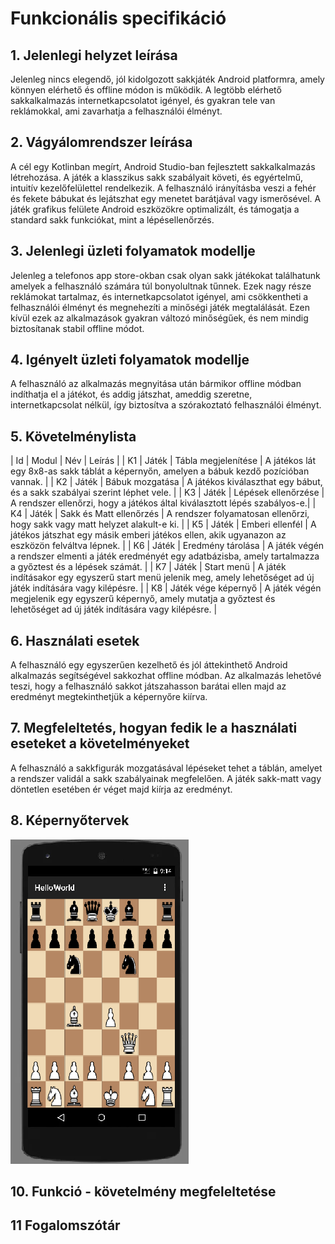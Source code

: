 # Funkcionális specifikáció
## 1. Jelenlegi helyzet leírása

Jelenleg nincs elegendő, jól kidolgozott sakkjáték Android platformra, amely könnyen elérhető és offline módon is működik. A legtöbb elérhető sakkalkalmazás internetkapcsolatot igényel, és gyakran tele van reklámokkal, ami zavarhatja a felhasználói élményt.

## 2. Vágyálomrendszer leírása

A cél egy Kotlinban megírt, Android Studio-ban fejlesztett sakkalkalmazás létrehozása. A játék a klasszikus sakk szabályait követi, és egyértelmű, intuitív kezelőfelülettel rendelkezik. A felhasználó irányításba veszi a fehér és fekete bábukat és lejátszhat egy menetet barátjával vagy ismerősével. A játék grafikus felülete Android eszközökre optimalizált, és támogatja a standard sakk funkciókat, mint a lépésellenőrzés.

## 3. Jelenlegi üzleti folyamatok modellje

Jelenleg a telefonos app store-okban csak olyan sakk játékokat találhatunk amelyek a felhasználó számára túl bonyolultnak tűnnek.
Ezek nagy része reklámokat tartalmaz, és internetkapcsolatot igényel, ami csökkentheti a felhasználói élményt és megnehezíti a minőségi játék megtalálását. Ezen kívül ezek az alkalmazások gyakran változó minőségűek, és nem mindig biztosítanak stabil offline módot.

## 4. Igényelt üzleti folyamatok modellje

A felhasználó az alkalmazás megnyitása után bármikor offline módban indíthatja el a játékot, és addig játszhat, ameddig szeretne, internetkapcsolat nélkül, így biztosítva a szórakoztató felhasználói élményt.

## 5. Követelménylista

| Id | Modul | Név | Leírás |
| K1 | Játék | Tábla megjelenítése | A játékos lát egy 8x8-as sakk táblát a képernyőn, amelyen a bábuk kezdő pozícióban vannak. |
| K2 | Játék | Bábuk mozgatása | A játékos kiválaszthat egy bábut, és a sakk szabályai szerint léphet vele. |
| K3 | Játék | Lépések ellenőrzése | A rendszer ellenőrzi, hogy a játékos által kiválasztott lépés szabályos-e.|
| K4 | Játék | Sakk és Matt ellenőrzés | A rendszer folyamatosan ellenőrzi, hogy sakk vagy matt helyzet alakult-e ki. |
| K5 | Játék | Emberi ellenfél | A játékos játszhat egy másik emberi játékos ellen, akik ugyanazon az eszközön felváltva lépnek. |
| K6 | Játék | Eredmény tárolása | A játék végén a rendszer elmenti a játék eredményét egy adatbázisba, amely tartalmazza a győztest és a lépések számát. |
| K7 | Játék | Start menü | A játék indításakor egy egyszerű start menü jelenik meg, amely lehetőséget ad új játék indítására vagy kilépésre. |
| K8 | Játék vége képernyő | A játék végén megjelenik egy egyszerű képernyő, amely mutatja a győztest és lehetőséget ad új játék indítására vagy kilépésre. |

## 6. Használati esetek

A felhasználó egy egyszerűen kezelhető és jól áttekinthető Android alkalmazás segítségével sakkozhat offline módban. Az alkalmazás lehetővé teszi, hogy a felhasználó sakkot játszahasson barátai ellen majd az eredményt megtekinthetjük a képernyőre kiírva.

## 7. Megfeleltetés, hogyan fedik le a használati eseteket a követelményeket

A felhasználó a sakkfigurák mozgatásával lépéseket tehet a táblán, amelyet a rendszer validál a sakk szabályainak megfelelően. A játék sakk-matt vagy döntetlen esetében ér véget majd kiírja az eredményt.

## 8. Képernyőtervek

![Képernyőterv](../kepernyoterv.png)

## 10. Funkció - követelmény megfeleltetése


## 11 Fogalomszótár





